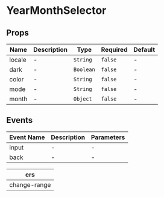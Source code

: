 # YearMonthSelector

## Props

<!-- @vuese:YearMonthSelector:props:start -->

| Name   | Description | Type      | Required | Default |
| ------ | ----------- | --------- | -------- | ------- |
| locale | -           | `String`  | `false`  | -       |
| dark   | -           | `Boolean` | `false`  | -       |
| color  | -           | `String`  | `false`  | -       |
| mode   | -           | `String`  | `false`  | -       |
| month  | -           | `Object`  | `false`  | -       |

<!-- @vuese:YearMonthSelector:props:end -->

## Events

<!-- @vuese:YearMonthSelector:events:start -->

| Event Name | Description | Parameters |
| ---------- | ----------- | ---------- |
| input      | -           | -          |
| back       | -           | -          |

<!-- @vuese:YearMonthSelector:events:end -->

| ers          |
| ------------ |
| change-range | - | - |

<!-- @vuese:RangeShortcuts:events:end -->

